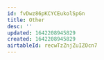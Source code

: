 ```yaml
---
id: fvDwz86pKCYCEukolSpGn
title: Other
desc: ''
updated: 1642208945829
created: 1642208945829
airtableId: recwTzZnjZuIZOcn7
---
```


